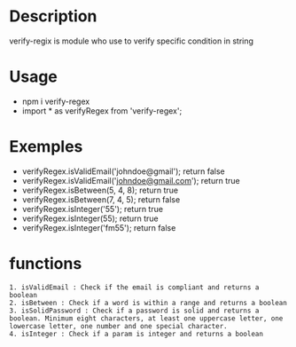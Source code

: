 # Description
verify-regix is module who use to verify specific condition in string

# Usage 
* npm i verify-regex
* import  * as verifyRegex from 'verify-regex';

# Exemples
* verifyRegex.isValidEmail('johndoe@gmail'); return false
* verifyRegex.isValidEmail('johndoe@gmail.com'); return true
* verifyRegex.isBetween(5, 4, 8); return true
* verifyRegex.isBetween(7, 4, 5); return false
* verifyRegex.isInteger('55'); return true
* verifyRegex.isInteger(55); return true
* verifyRegex.isInteger('fm55'); return false


# functions

    1. isValidEmail : Check if the email is compliant and returns a boolean
    2. isBetween : Check if a word is within a range and returns a boolean
    3. isSolidPassword : Check if a password is solid and returns a boolean. Minimum eight characters, at least one uppercase letter, one lowercase letter, one number and one special character.
    4. isInteger : Check if a param is integer and returns a boolean

